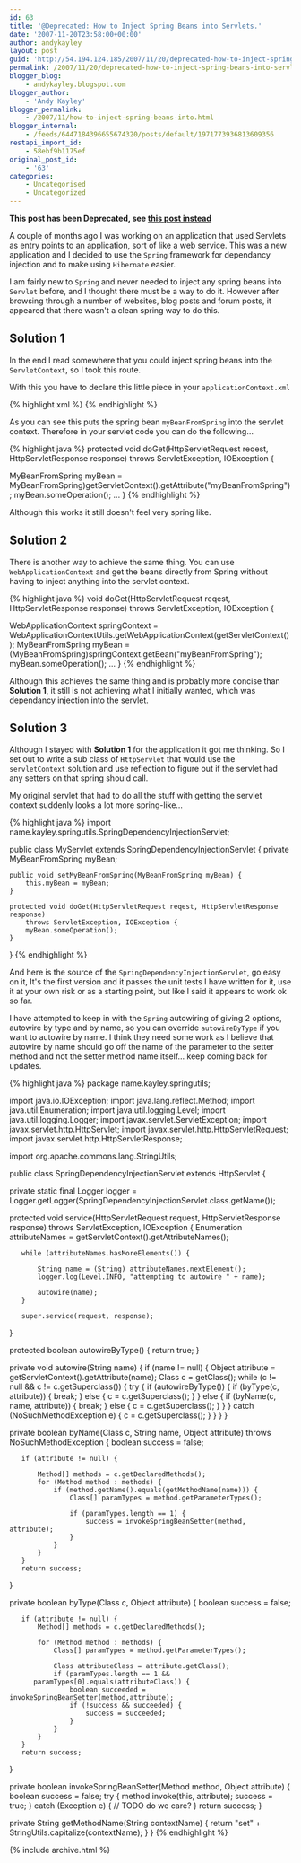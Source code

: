 ```yaml
---
id: 63
title: '@Deprecated: How to Inject Spring Beans into Servlets.'
date: '2007-11-20T23:58:00+00:00'
author: andykayley
layout: post
guid: 'http://54.194.124.185/2007/11/20/deprecated-how-to-inject-spring-beans-into-servlets/'
permalink: /2007/11/20/deprecated-how-to-inject-spring-beans-into-servlets/
blogger_blog:
    - andykayley.blogspot.com
blogger_author:
    - 'Andy Kayley'
blogger_permalink:
    - /2007/11/how-to-inject-spring-beans-into.html
blogger_internal:
    - /feeds/6447184396655674320/posts/default/1971773936813609356
restapi_import_id:
    - 58ebf9b1175ef
original_post_id:
    - '63'
categories:
    - Uncategorised
    - Uncategorized
---
```


**This post has been Deprecated, see [this post instead](/2008/06/29/how-to-inject-spring-beans-into-servlets-revisited/)**

A couple of months ago I was working on an application that used Servlets as entry points to an application, sort of like a web service. This was a new application and I decided to use the `Spring` framework for dependancy injection and to make using `Hibernate` easier.

I am fairly new to `Spring` and never needed to inject any spring beans into `Servlet` before, and I thought there must be a way to do it. However after browsing through a number of websites, blog posts and forum posts, it appeared that there wasn't a clean spring way to do this.

## Solution 1

In the end I read somewhere that you could inject spring beans into the `ServletContext`, so I took this route.

With this you have to declare this little piece in your `applicationContext.xml`

{% highlight xml %}
<bean class="org.springframework.web.context.support.ServletContextAttributeExporter">
 <property name="attributes">
     <map>
         <!-- inject the following beans into the servlet
context so the servlets can access them. -->
         <entry key="myBeanFromSpring">
             <ref bean="myBeanFromSpring"/>
         </entry>
     </map>
 </property>
</bean>
{% endhighlight %}

As you can see this puts the spring bean `myBeanFromSpring` into the servlet context. Therefore in your servlet code you can do the following…

{% highlight java %}
protected void doGet(HttpServletRequest reqest, HttpServletResponse response)
    throws ServletException, IOException {

   MyBeanFromSpring myBean = MyBeanFromSpring)getServletContext().getAttribute("myBeanFromSpring");
   myBean.someOperation();
   ...
}
{% endhighlight %}

Although this works it still doesn't feel very spring like.

## Solution 2

There is another way to achieve the same thing. You can use `WebApplicationContext` and get the beans directly from Spring without having to inject anything into the servlet context.

{% highlight java %}
void doGet(HttpServletRequest reqest, HttpServletResponse response) 
    throws ServletException, IOException {

   WebApplicationContext springContext = WebApplicationContextUtils.getWebApplicationContext(getServletContext());
   MyBeanFromSpring myBean =(MyBeanFromSpring)springContext.getBean("myBeanFromSpring");
   myBean.someOperation();
   ...
}
{% endhighlight %}

Although this achieves the same thing and is probably more concise than **Solution 1**, it still is not achieving what I initially wanted, which was dependancy injection into the servlet.

## Solution 3

Although I stayed with **Solution 1** for the application it got me thinking. So I set out to write a sub class of `HttpServlet` that would use the `servletContext` solution and use reflection to figure out if the servlet had any setters on that spring should call.

My original servlet that had to do all the stuff with getting the servlet context suddenly looks a lot more spring-like…

{% highlight java %}
import name.kayley.springutils.SpringDependencyInjectionServlet;

public class MyServlet extends SpringDependencyInjectionServlet {
    private MyBeanFromSpring myBean;
    
    public void setMyBeanFromSpring(MyBeanFromSpring myBean) {
        this.myBean = myBean;
    }

    protected void doGet(HttpServletRequest reqest, HttpServletResponse response)
        throws ServletException, IOException {
        myBean.someOperation();
    }
}
{% endhighlight %}

And here is the source of the `SpringDependencyInjectionServlet`, go easy on it, It's the first version and it passes the unit tests I have written for it, use it at your own risk or as a starting point, but like I said it appears to work ok so far.

I have attempted to keep in with the `Spring` autowiring of giving 2 options, autowire by type and by name, so you can override `autowireByType` if you want to autowire by name. I think they need some work as I believe that autowire by name should go off the name of the parameter to the setter method and not the setter method name itself… keep coming back for updates.

{% highlight java %}
package name.kayley.springutils;

import java.io.IOException;
import java.lang.reflect.Method;
import java.util.Enumeration;
import java.util.logging.Level;
import java.util.logging.Logger;
import javax.servlet.ServletException;
import javax.servlet.http.HttpServlet;
import javax.servlet.http.HttpServletRequest;
import javax.servlet.http.HttpServletResponse;

import org.apache.commons.lang.StringUtils;

public class SpringDependencyInjectionServlet extends HttpServlet {

   private static final Logger logger =
Logger.getLogger(SpringDependencyInjectionServlet.class.getName());

   protected void service(HttpServletRequest request,
HttpServletResponse response) throws ServletException, IOException {
       Enumeration attributeNames = getServletContext().getAttributeNames();

       while (attributeNames.hasMoreElements()) {

           String name = (String) attributeNames.nextElement();
           logger.log(Level.INFO, "attempting to autowire " + name);

           autowire(name);
       }

       super.service(request, response);
   }

   protected boolean autowireByType() {
       return true;
   }

   private void autowire(String name) {
       if (name != null) {
           Object attribute = getServletContext().getAttribute(name);
           Class c = getClass();
           while (c != null && c != c.getSuperclass()) {
               try {
                   if (autowireByType()) {
                       if (byType(c, attribute)) {
                           break;
                       }
                       else {
                           c = c.getSuperclass();
                       }
                   }
                   else {
                       if (byName(c, name, attribute)) {
                           break;
                       }
                       else {
                           c = c.getSuperclass();
                       }
                   }
               }
               catch (NoSuchMethodException e) {
                   c = c.getSuperclass();
               }
           }
       }
   }

   private boolean byName(Class c, String name, Object attribute)
       throws NoSuchMethodException {
       boolean success = false;

       if (attribute != null) {

           Method[] methods = c.getDeclaredMethods();
           for (Method method : methods) {
               if (method.getName().equals(getMethodName(name))) {
                   Class[] paramTypes = method.getParameterTypes();

                   if (paramTypes.length == 1) {
                       success = invokeSpringBeanSetter(method, attribute);
                   }
               }
           }
       }
       return success;
   }

   private boolean byType(Class c, Object attribute) {
       boolean success = false;

       if (attribute != null) {
           Method[] methods = c.getDeclaredMethods();

           for (Method method : methods) {
               Class[] paramTypes = method.getParameterTypes();

               Class attributeClass = attribute.getClass();
               if (paramTypes.length == 1 &&
          paramTypes[0].equals(attributeClass)) {
                   boolean succeeded = invokeSpringBeanSetter(method,attribute);
                   if (!success && succeeded) {
                       success = succeeded;
                   }
               }
           }
       }
       return success;
   }

   private boolean invokeSpringBeanSetter(Method method, Object attribute) {
       boolean success = false;
       try {
           method.invoke(this, attribute);
           success = true;
       }
       catch (Exception e) {
           // TODO do we care?
       }
       return success;
   }

   private String getMethodName(String contextName) {
       return "set" + StringUtils.capitalize(contextName);
   }
}
{% endhighlight %}

{% include archive.html %}